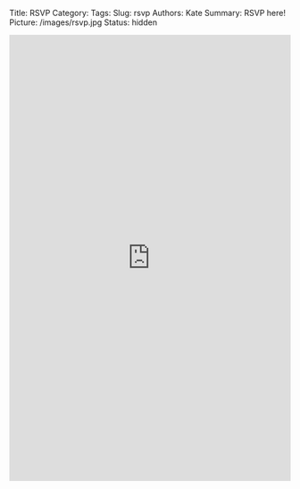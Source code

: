 Title: RSVP
Category: 
Tags: 
Slug: rsvp
Authors: Kate
Summary: RSVP here!
Picture: /images/rsvp.jpg
Status: hidden


<iframe src="https://docs.google.com/forms/d/e/1FAIpQLSek4_OZS3UCJ67iF6ce9A3x7ovW25MV8PsAQvlcAk45su2CmQ/viewform?embedded=true" width=100% height=800px frameborder="0" marginheight="0" marginwidth="0">Loading...</iframe>
